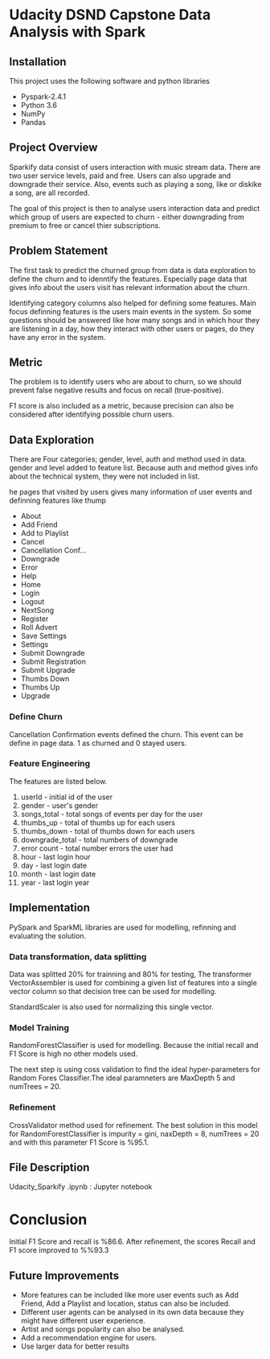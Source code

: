 # Udacity DSND Capstone Data Analysis with Spark

## Installation
This project uses the following software and python libraries
- Pyspark-2.4.1
- Python 3.6
- NumPy
- Pandas

## Project Overview
Sparkify data consist of users interaction with music stream data. There are two user service levels, paid and free. Users can also upgrade and downgrade their service. Also, events such as playing a song, like or diskike a song, are all recorded. 

The goal of this project is then to analyse users interaction data and predict which group of users are expected to churn - either downgrading from premium to free or cancel thier subscriptions.

## Problem Statement
The first task to predict the churned group from data is data exploration to define the churn and to idenntify the features. Especially page data that gives info about the users visit has relevant information about the churn. 

Identifying category columns also helped for defining some features. Main focus definning features is the users main events in the system. So some questions should be answered like how many songs and in which hour they are listening in a day, how they interact with other users or pages, do they have any error in the system.

## Metric
The problem is to identify users who are about to churn, so we should prevent false negative results and focus on recall (true-positive). 

F1 score is also included as a metric, because precision can also be considered after identifying possible churn users. 

## Data Exploration
There are Four categories; gender, level, auth and method used in data. gender and level added to feature list. Because auth and method gives info about the technical system, they were not included in list. 

he pages that visited by users gives many information of user events and definning features like thump  

- About
- Add Friend
- Add to Playlist
- Cancel
- Cancellation Conf...
- Downgrade
- Error
- Help
- Home
- Login
- Logout
- NextSong
- Register
- Roll Advert
- Save Settings
- Settings
- Submit Downgrade
- Submit Registration
- Submit Upgrade
- Thumbs Down
- Thumbs Up 
- Upgrade

### Define Churn 
Cancellation Confirmation events defined the churn. This event can be define in page data. 1 as churned and 0 stayed users.

### Feature Engineering

The features are listed below. 

1. userId - initial id of the user
2. gender - user's gender
3. songs_total - total songs of events per day for the user
4. thumbs_up - total of thumbs up for each users
5. thumbs_down - total of thumbs down for each users
6. downgrade_total - total numbers of downgrade
7. error count - total number errors the user had 
8. hour - last login hour
9. day - last login date
10. month - last login date
11. year - last login year

## Implementation
PySpark and SparkML libraries are used for  modelling, refinning and evaluating the solution. 

### Data transformation, data splitting  

Data was splitted 20% for trainning and 80% for testing, 
The transformer VectorAssembler is used for combining a given list of features into a single vector column so that decision tree can be used for modelling. 

StandardScaler is also used for normalizing this single vector. 

### Model Training

RandomForestClassifier is used for modelling. Because the initial recall and F1 Score is high no other models used. 

The next step is using coss validation to find the ideal hyper-parameters for Random Fores Classifier.The ideal paramneters are MaxDepth 5 and numTrees = 20. 

### Refinement 

CrossValidator method used for refinement. The best solution in this model for RandomForestClassifier is impurity = gini, naxDepth =	8,	numTrees = 20 and with this parameter F1 Score is %95.1.

## File Description

Udacity_Sparkify .ipynb : Jupyter notebook 

# Conclusion
 Initial F1 Score and recall is %86.6. After refinement, the scores  Recall and F1 score improved to %%93.3 
 
 ## Future Improvements
 
- More features can be included like more user events such as Add Friend, Add a Playlist and location, status can also be included. 
- Different user agents can be analysed in its own data because they might have different user experience. 
- Artist and songs popularity can also be analysed. 
- Add a recommendation engine for users.
- Use larger data for better results
